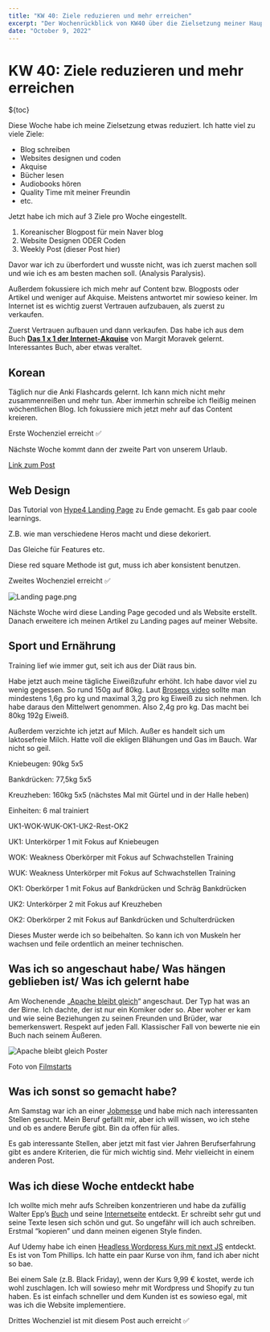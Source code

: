 ```yaml
---
title: "KW 40: Ziele reduzieren und mehr erreichen"
excerpt: "Der Wochenrückblick von KW40 über die Zielsetzung meiner Hauptaktivitäten"
date: "October 9, 2022"
---
```


# KW 40: Ziele reduzieren und mehr erreichen

${toc}

Diese Woche habe ich meine Zielsetzung etwas reduziert. Ich hatte viel zu viele Ziele:

- Blog schreiben
- Websites designen und coden
- Akquise
- Bücher lesen
- Audiobooks hören
- Quality Time mit meiner Freundin
- etc.

Jetzt habe ich mich auf 3 Ziele pro Woche eingestellt.

1. Koreanischer Blogpost für mein Naver blog
2. Website Designen ODER Coden
3. Weekly Post (dieser Post hier)

Davor war ich zu überfordert und wusste nicht, was ich zuerst machen soll und wie ich es am besten machen soll. (Analysis Paralysis).

Außerdem fokussiere ich mich mehr auf Content bzw. Blogposts oder Artikel und weniger auf Akquise. Meistens antwortet mir sowieso keiner. Im Internet ist es wichtig zuerst Vertrauen aufzubauen, als zuerst zu verkaufen.

Zuerst Vertrauen aufbauen und dann verkaufen. Das habe ich aus dem Buch **[Das 1 x 1 der Internet-Akquise](https://www.amazon.de/Das-Internet-Akquise-Neue-Kunden-Umsatz/dp/370930573X)** von Margit Moravek gelernt. Interessantes Buch, aber etwas veraltet.

## Korean

Täglich nur die Anki Flashcards gelernt. Ich kann mich nicht mehr zusammenreißen und mehr tun. Aber immerhin schreibe ich fleißig meinen wöchentlichen Blog. Ich fokussiere mich jetzt mehr auf das Content kreieren.

Erste Wochenziel erreicht ✅

Nächste Woche kommt dann der zweite Part von unserem Urlaub.

[Link zum Post](https://blog.naver.com/minhkhangtran/222895893934)

## Web Design

Das Tutorial von [Hype4 Landing Page](https://hype4.academy/video-courses/web-design-course-2-landing-pages) zu Ende gemacht. Es gab paar coole learnings.

Z.B. wie man verschiedene Heros macht und diese dekoriert.

Das Gleiche für Features etc.

Diese red square Methode ist gut, muss ich aber konsistent benutzen.

Zweites Wochenziel erreicht ✅

![Landing page.png](/images/posts/kw40/Landing_page.png)

Nächste Woche wird diese Landing Page gecoded und als Website erstellt. Danach erweitere ich meinen Artikel zu Landing pages auf meiner Website.

## Sport und Ernährung

Training lief wie immer gut, seit ich aus der Diät raus bin.

Habe jetzt auch meine tägliche Eiweißzufuhr erhöht. Ich habe davor viel zu wenig gegessen. So rund 150g auf 80kg. Laut [Broseps video](https://youtu.be/fpO9XaR-mcI) sollte man mindestens 1,6g pro kg und maximal 3,2g pro kg Eiweiß zu sich nehmen. Ich habe daraus den Mittelwert genommen. Also 2,4g pro kg. Das macht bei 80kg 192g Eiweiß.

Außerdem verzichte ich jetzt auf Milch. Außer es handelt sich um laktosefreie Milch. Hatte voll die ekligen Blähungen und Gas im Bauch. War nicht so geil.

Kniebeugen: 90kg 5x5

Bankdrücken: 77,5kg 5x5

Kreuzheben: 160kg 5x5 (nächstes Mal mit Gürtel und in der Halle heben)

Einheiten: 6 mal trainiert

UK1-WOK-WUK-OK1-UK2-Rest-OK2

UK1: Unterkörper 1 mit Fokus auf Kniebeugen

WOK: Weakness Oberkörper mit Fokus auf Schwachstellen Training

WUK: Weakness Unterkörper mit Fokus auf Schwachstellen Training

OK1: Oberkörper 1 mit Fokus auf Bankdrücken und Schräg Bankdrücken

UK2: Unterkörper 2 mit Fokus auf Kreuzheben

OK2: Oberkörper 2 mit Fokus auf Bankdrücken und Schulterdrücken

Dieses Muster werde ich so beibehalten. So kann ich von Muskeln her wachsen und feile ordentlich an meiner technischen.

## Was ich so angeschaut habe/ Was hängen geblieben ist/ Was ich gelernt habe

Am Wochenende „[Apache bleibt gleich](https://www.amazon.de/Apache-bleibt-gleich-207/dp/B0B6SGH76L)“ angeschaut. Der Typ hat was an der Birne. Ich dachte, der ist nur ein Komiker oder so. Aber woher er kam und wie seine Beziehungen zu seinen Freunden und Brüder, war bemerkenswert. Respekt auf jeden Fall. Klassischer Fall von bewerte nie ein Buch nach seinem Äußeren.

![Apache bleibt gleich Poster](/images/posts/kw40/apache-bleibt-gleich-poster.png)

Foto von <a target="_blank" rel="noopener noreferrer" href="https://www.filmstarts.de/kritiken/307964.html">Filmstarts</a>

## Was ich sonst so gemacht habe?

Am Samstag war ich an einer [Jobmesse](https://www.xn--fachkrftetag-ulm-0nb.de/) und habe mich nach interessanten Stellen gesucht. Mein Beruf gefällt mir, aber ich will wissen, wo ich stehe und ob es andere Berufe gibt. Bin da offen für alles.

Es gab interessante Stellen, aber jetzt mit fast vier Jahren Berufserfahrung gibt es andere Kriterien, die für mich wichtig sind. Mehr vielleicht in einem anderen Post.

## Was ich diese Woche entdeckt habe

Ich wollte mich mehr aufs Schreiben konzentrieren und habe da zufällig Walter Epp’s [Buch](https://www.amazon.de/Die-Content-Schmiede-Marketing-Konkurrenz/dp/B09TF6NP6S) und seine [Internetseite](https://www.schreibsuchti.de/) entdeckt. Er schreibt sehr gut und seine Texte lesen sich schön und gut. So ungefähr will ich auch schreiben. Erstmal “kopieren” und dann meinen eigenen Style finden.

Auf Udemy habe ich einen [Headless Wordpress Kurs mit next JS](https://www.udemy.com/course/next-js-wordpress/) entdeckt. Es ist von Tom Phillips. Ich hatte ein paar Kurse von ihm, fand ich aber nicht so bae.

Bei einem Sale (z.B. Black Friday), wenn der Kurs 9,99 € kostet, werde ich wohl zuschlagen. Ich will sowieso mehr mit Wordpress und Shopify zu tun haben. Es ist einfach schneller und dem Kunden ist es sowieso egal, mit was ich die Website implementiere.

Drittes Wochenziel ist mit diesem Post auch erreicht ✅
